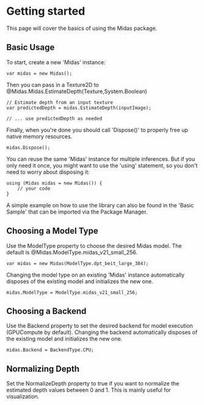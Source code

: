 # Getting started

This page will cover the basics of using the Midas package.


## Basic Usage

To start, create a new 'Midas' instance:

```CSharp
var midas = new Midas();
```

Then you can pass in a Texture2D to @Midas.Midas.EstimateDepth(Texture,System.Boolean)

```CSharp
// Estimate depth from an input texture
var predictedDepth = midas.EstimateDepth(inputImage);

// ... use predictedDepth as needed
```

Finally, when you're done you should call 'Dispose()' to properly free up native memory resources.

```CSharp
midas.Dispose();
```

You can reuse the same 'Midas' instance for multiple inferences. But if you only need it once, you might want to use the 'using' statement, so you don't need to worry about disposing it:

```CSharp
using (Midas midas = new Midas()) {
    // your code
}
```

A simple example on how to use the library can also be found in the 'Basic Sample' that can be imported via the Package Manager.


## Choosing a Model Type

Use the ModelType property to choose the desired Midas model. The default is @Midas.ModelType.midas_v21_small_256.

```CSharp
var midas = new Midas(ModelType.dpt_beit_large_384);
```

Changing the model type on an existing 'Midas' instance automatically disposes of the existing model and initializes the new one.

```CSharp
midas.ModelType = ModelType.midas_v21_small_256;
```


## Choosing a Backend

Use the Backend property to set the desired backend for model execution (GPUCompute by default).
Changing the backend automatically disposes of the existing model and initializes the new one.

```CSharp
midas.Backend = BackendType.CPU;
```


## Normalizing Depth

Set the NormalizeDepth property to true if you want to normalize the estimated depth values between 0 and 1. This is mainly useful for visualization.